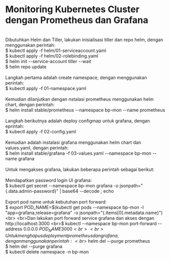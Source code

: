# Monitoring Kubernetes Cluster dengan Prometheus dan Grafana

<br>Dibutuhkan Helm dan Tiller, lakukan inisialisasi tiller dan repo helm, dengan menggunakan perintah:
<br>$ kubectl apply -f helm/01-serviceaccount.yaml
<br>$ kubectl apply -f helm/02-rolebinding.yaml
<br>$ helm init --service-account tiller --wait
<br>$ helm repo update
<br>
<br>Langkah pertama adalah create namespace, dengan menggunakan perintah:
<br>$ kubectl apply -f 01-namespace.yaml
<br>
<br>Kemudian dilanjutkan dengan nstalasi prometheus menggunakan helm chart, dengan perintah:
<br>$ helm install stable/prometheus --namespace bp-mon --name prometheus
<br>
<br>Langkah berikutnya adalah deploy configmap untuk grafana, dengan eprintah:
<br>$ kubectl apply -f 02-config.yaml
<br>
<br>Kemudian adalah instalasi grafana menggunakan helm chart dan values.yaml, dengan perintah:
<br>$ helm install stable/grafana -f 03-values.yaml --namespace bp-mon --name grafana
<br>
<br>Untuk mengakses grafana, lakukan beberapa perintah sebagai berikut:
<br>
<br>Mendapatkan password login UI grafana:
<br>$ kubectl get secret --namespace bp-mon grafana -o jsonpath="{.data.admin-password}" | base64 --decode ; echo
<br>
<br>Export pod name untuk kebutuhan port forward:
<br>$ export POD_NAME=$(kubectl get pods --namespace bp-mon -l "app=grafana,release=grafana" -o jsonpath="{.items[0].metadata.name}")
<br>
<br>Dan lakukan port forward service grafana dan akses dengan http://localhost:3000
<br>$ kubectl --namespace bp-mon port-forward --address 0.0.0.0 $POD_NAME 3000
<br>
<br>Untuk menghapus deployment prometheus dan grafana, dengan menggunakan perintah:
<br>$ helm del --purge prometheus
<br>$ helm del --purge grafana
<br>$ kubectl delete namespace -n bp-mon
